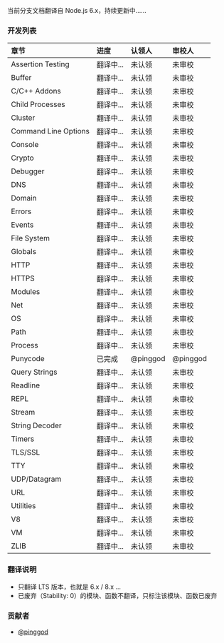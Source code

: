当前分支文档翻译自 Node.js 6.x，持续更新中……

### 开发列表

| 章节                 | 进度      |认领人 | 审校人 |
|:---------------------|:----------|:---------- | :---------- |
| Assertion Testing    | 翻译中... |未认领 | 未审校 |
| Buffer               | 翻译中... |未认领 | 未审校 |
| C/C++ Addons         | 翻译中... |未认领 | 未审校 |
| Child Processes      | 翻译中... |未认领 | 未审校 |
| Cluster              | 翻译中... |未认领 | 未审校 |
| Command Line Options | 翻译中... |未认领 | 未审校 |
| Console              | 翻译中... |未认领 | 未审校 |
| Crypto               | 翻译中... |未认领 | 未审校 |
| Debugger             | 翻译中... |未认领 | 未审校 |
| DNS                  | 翻译中... |未认领 | 未审校 |
| Domain               | 翻译中... |未认领 | 未审校 |
| Errors               | 翻译中... |未认领 | 未审校 |
| Events               | 翻译中... |未认领 | 未审校 |
| File System          | 翻译中... |未认领 | 未审校 |
| Globals              | 翻译中... |未认领 | 未审校 |
| HTTP                 | 翻译中... |未认领 | 未审校 |
| HTTPS                | 翻译中... |未认领 | 未审校 |
| Modules              | 翻译中... |未认领 | 未审校 |
| Net                  | 翻译中... |未认领 | 未审校 |
| OS                   | 翻译中... |未认领 | 未审校 |
| Path                 | 翻译中... |未认领 | 未审校 |
| Process              | 翻译中... |未认领 | 未审校 |
| Punycode             | 已完成    |@pinggod | @pinggod |
| Query Strings        | 翻译中... |未认领 | 未审校 |
| Readline             | 翻译中... |未认领 | 未审校 |
| REPL                 | 翻译中... |未认领 | 未审校 |
| Stream               | 翻译中... |未认领 | 未审校 |
| String Decoder       | 翻译中... |未认领 | 未审校 |
| Timers               | 翻译中... |未认领 | 未审校 |
| TLS/SSL              | 翻译中... |未认领 | 未审校 |
| TTY                  | 翻译中... |未认领 | 未审校 |
| UDP/Datagram         | 翻译中... |未认领 | 未审校 |
| URL                  | 翻译中... |未认领 | 未审校 |
| Utilities            | 翻译中... |未认领 | 未审校 |
| V8                   | 翻译中... |未认领 | 未审校 |
| VM                   | 翻译中... |未认领 | 未审校 |
| ZLIB                 | 翻译中... |未认领 | 未审校 |

### 翻译说明

- 只翻译 LTS 版本，也就是 6.x / 8.x ...
- 已废弃（Stability: 0）的模块、函数不翻译，只标注该模块、函数已废弃

### 贡献者

- [@pinggod](https://github.com/pinggod)
